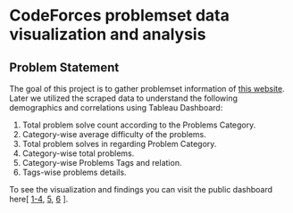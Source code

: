 # CodeForces problemset data visualization and analysis

## Problem Statement

The goal of this project is to gather problemset information of [this website](https://codeforces.com/problemset).
Later we utilized the scraped data to understand the following demographics and correlations using Tableau Dashboard:

1. Total problem solve count according to the Problems Category.
2. Category-wise average difficulty of the problems.
3. Total problem solves in regarding Problem Category.
4. Category-wise total problems.
5. Category-wise Problems Tags and relation.
6. Tags-wise problems details.

To see the visualization and findings you can visit the public dashboard here[ [1-4](https://public.tableau.com/app/profile/md.tanvir.hossain/viz/CF_visualizer_1/visualization), 
[5]([url](https://public.tableau.com/app/profile/md.tanvir.hossain/viz/CF_visualizer_2/Sheet3)https://public.tableau.com/app/profile/md.tanvir.hossain/viz/CF_visualizer_2/Sheet3), 
[6]([url](https://public.tableau.com/app/profile/md.tanvir.hossain/viz/CF_visualizer_3/Sheet5)https://public.tableau.com/app/profile/md.tanvir.hossain/viz/CF_visualizer_3/Sheet5) ].


